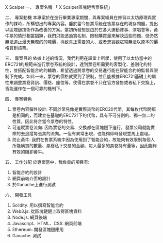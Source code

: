 X Scalper
一、	專案名稱
「 X Scalper區塊鏈售票系統」

二、	專案動機
本專案於在進行畢業專案期間，與專案組員在修習以太坊原理與實作的課時，所構想出的專案內容。鑒於當今售票系統在售票存在的現存問題，提出以區塊鏈技術作為改善的方案。當初所發想是由於在各大運動賽事、演唱會等，黃牛票的情形相當猖獗，我們只能透過實名制、限制購買量來解決這些問題，但仍然無法遏止漫天無際的的喊價，導致真正需要的人、或者忠實觀眾常無法以原本的價格買到該票。

三、	專案目的
依據上述的情況，我們利用在課堂上所學，使用了以太坊當中的ERC721的規範來進行票卷系統的設計，達到票卷所需要的客製化、差別化的特性，並搭配智能合約的輔助，希望透過將票卷的交易進行能在智能合約的監督與限制下完成。如此一來，票卷的價格就受到了限制，並且能根據ERC721基礎上的屬性來調整票卷資訊、價格、座位等，使得在票卷不只在官方發售或者私下交換上，皆能運作在一個可靠的機制下。

四、	專案特色
1.	票卷內容彈性設計: 不同於常見像是實際貨幣的ERC20代幣，其每枚代幣間都是相同的，而建立在基礎的ERC721下的代幣，具有不可分割的、獨一無二的性質，因此符合當今票卷的特性。
2.	可追蹤票卷流向: 因為票卷的交易、交換都在區塊鏈下進行，發票公司就能實際的去追蹤每張票的流向。一但有異常出現，也能夠即時發現並馬上處理。
3.	防止黃牛: 我們在售票系統中因為使用到了智能合約，故能夠有效限制每個人所能購買的數量、票卷私下交易的金額、每人最多的票卷持有量等，因此能夠有效的阻卻黃牛。

五、	工作分配
於專案當中，我負責的項目有:
1.	智能合約的設計
2.	網頁前端介面的設計
3.	於Ganache上進行測試

六、	開發工具
1.	Solidity: 用以撰寫智能合約
2.	Web3.js: 從區塊鏈鏈上取得區塊資料
3.	Node.js: 網頁後端
4.	Javascript、HTML、CSS: 網頁前端
5.	Ethereum: 開發區塊鏈應用
6.	Ganache: 測試


